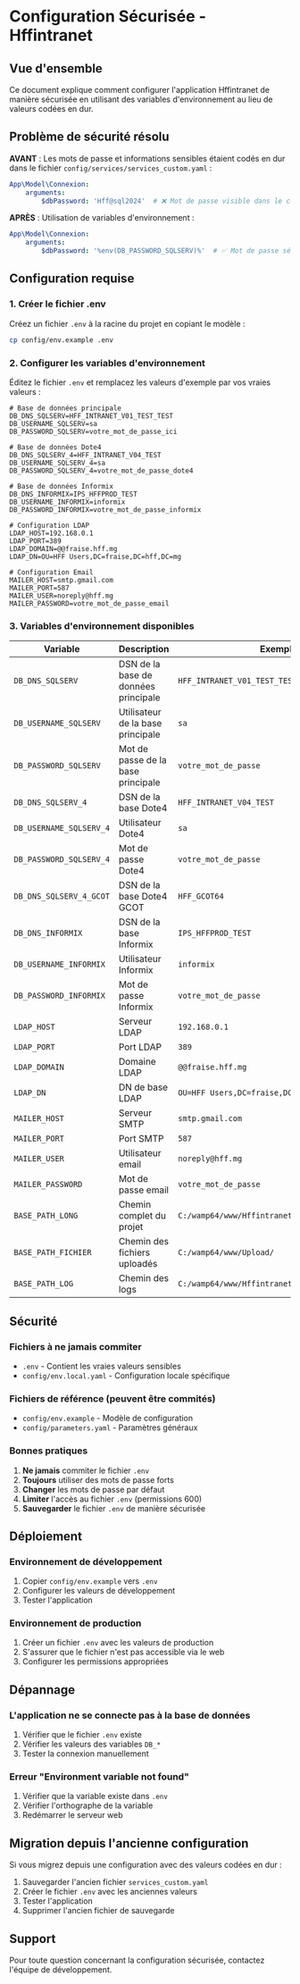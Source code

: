 # Configuration Sécurisée - Hffintranet

## Vue d'ensemble

Ce document explique comment configurer l'application Hffintranet de manière sécurisée en utilisant des variables d'environnement au lieu de valeurs codées en dur.

## Problème de sécurité résolu

**AVANT** : Les mots de passe et informations sensibles étaient codés en dur dans le fichier `config/services/services_custom.yaml` :
```yaml
App\Model\Connexion:
    arguments:
        $dbPassword: 'Hff@sql2024'  # ❌ Mot de passe visible dans le code
```

**APRÈS** : Utilisation de variables d'environnement :
```yaml
App\Model\Connexion:
    arguments:
        $dbPassword: '%env(DB_PASSWORD_SQLSERV)%'  # ✅ Mot de passe sécurisé
```

## Configuration requise

### 1. Créer le fichier .env

Créez un fichier `.env` à la racine du projet en copiant le modèle :

```bash
cp config/env.example .env
```

### 2. Configurer les variables d'environnement

Éditez le fichier `.env` et remplacez les valeurs d'exemple par vos vraies valeurs :

```env
# Base de données principale
DB_DNS_SQLSERV=HFF_INTRANET_V01_TEST_TEST
DB_USERNAME_SQLSERV=sa
DB_PASSWORD_SQLSERV=votre_mot_de_passe_ici

# Base de données Dote4
DB_DNS_SQLSERV_4=HFF_INTRANET_V04_TEST
DB_USERNAME_SQLSERV_4=sa
DB_PASSWORD_SQLSERV_4=votre_mot_de_passe_dote4

# Base de données Informix
DB_DNS_INFORMIX=IPS_HFFPROD_TEST
DB_USERNAME_INFORMIX=informix
DB_PASSWORD_INFORMIX=votre_mot_de_passe_informix

# Configuration LDAP
LDAP_HOST=192.168.0.1
LDAP_PORT=389
LDAP_DOMAIN=@@fraise.hff.mg
LDAP_DN=OU=HFF Users,DC=fraise,DC=hff,DC=mg

# Configuration Email
MAILER_HOST=smtp.gmail.com
MAILER_PORT=587
MAILER_USER=noreply@hff.mg
MAILER_PASSWORD=votre_mot_de_passe_email
```

### 3. Variables d'environnement disponibles

| Variable | Description | Exemple |
|----------|-------------|---------|
| `DB_DNS_SQLSERV` | DSN de la base de données principale | `HFF_INTRANET_V01_TEST_TEST` |
| `DB_USERNAME_SQLSERV` | Utilisateur de la base principale | `sa` |
| `DB_PASSWORD_SQLSERV` | Mot de passe de la base principale | `votre_mot_de_passe` |
| `DB_DNS_SQLSERV_4` | DSN de la base Dote4 | `HFF_INTRANET_V04_TEST` |
| `DB_USERNAME_SQLSERV_4` | Utilisateur Dote4 | `sa` |
| `DB_PASSWORD_SQLSERV_4` | Mot de passe Dote4 | `votre_mot_de_passe` |
| `DB_DNS_SQLSERV_4_GCOT` | DSN de la base Dote4 GCOT | `HFF_GCOT64` |
| `DB_DNS_INFORMIX` | DSN de la base Informix | `IPS_HFFPROD_TEST` |
| `DB_USERNAME_INFORMIX` | Utilisateur Informix | `informix` |
| `DB_PASSWORD_INFORMIX` | Mot de passe Informix | `votre_mot_de_passe` |
| `LDAP_HOST` | Serveur LDAP | `192.168.0.1` |
| `LDAP_PORT` | Port LDAP | `389` |
| `LDAP_DOMAIN` | Domaine LDAP | `@@fraise.hff.mg` |
| `LDAP_DN` | DN de base LDAP | `OU=HFF Users,DC=fraise,DC=hff,DC=mg` |
| `MAILER_HOST` | Serveur SMTP | `smtp.gmail.com` |
| `MAILER_PORT` | Port SMTP | `587` |
| `MAILER_USER` | Utilisateur email | `noreply@hff.mg` |
| `MAILER_PASSWORD` | Mot de passe email | `votre_mot_de_passe` |
| `BASE_PATH_LONG` | Chemin complet du projet | `C:/wamp64/www/Hffintranet` |
| `BASE_PATH_FICHIER` | Chemin des fichiers uploadés | `C:/wamp64/www/Upload/` |
| `BASE_PATH_LOG` | Chemin des logs | `C:/wamp64/www/Hffintranet/var/app_errors.log` |

## Sécurité

### Fichiers à ne jamais commiter

- `.env` - Contient les vraies valeurs sensibles
- `config/env.local.yaml` - Configuration locale spécifique

### Fichiers de référence (peuvent être commités)

- `config/env.example` - Modèle de configuration
- `config/parameters.yaml` - Paramètres généraux

### Bonnes pratiques

1. **Ne jamais** commiter le fichier `.env`
2. **Toujours** utiliser des mots de passe forts
3. **Changer** les mots de passe par défaut
4. **Limiter** l'accès au fichier `.env` (permissions 600)
5. **Sauvegarder** le fichier `.env` de manière sécurisée

## Déploiement

### Environnement de développement

1. Copier `config/env.example` vers `.env`
2. Configurer les valeurs de développement
3. Tester l'application

### Environnement de production

1. Créer un fichier `.env` avec les valeurs de production
2. S'assurer que le fichier n'est pas accessible via le web
3. Configurer les permissions appropriées

## Dépannage

### L'application ne se connecte pas à la base de données

1. Vérifier que le fichier `.env` existe
2. Vérifier les valeurs des variables `DB_*`
3. Tester la connexion manuellement

### Erreur "Environment variable not found"

1. Vérifier que la variable existe dans `.env`
2. Vérifier l'orthographe de la variable
3. Redémarrer le serveur web

## Migration depuis l'ancienne configuration

Si vous migrez depuis une configuration avec des valeurs codées en dur :

1. Sauvegarder l'ancien fichier `services_custom.yaml`
2. Créer le fichier `.env` avec les anciennes valeurs
3. Tester l'application
4. Supprimer l'ancien fichier de sauvegarde

## Support

Pour toute question concernant la configuration sécurisée, contactez l'équipe de développement.
